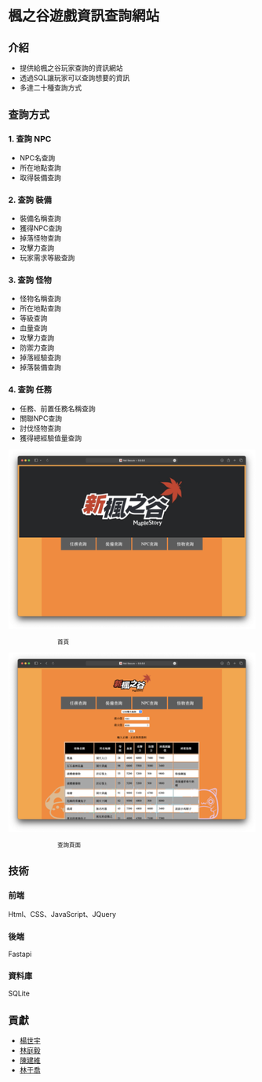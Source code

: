 # 楓之谷遊戲資訊查詢網站

## 介紹

- 提供給楓之谷玩家查詢的資訊網站
- 透過SQL讓玩家可以查詢想要的資訊
- 多達二十種查詢方式

## 查詢方式

### 1. 查詢 NPC

- NPC名查詢
- 所在地點查詢
- 取得裝備查詢

### 2. 查詢 裝備

- 裝備名稱查詢
- 獲得NPC查詢
- 掉落怪物查詢
- 攻擊力查詢
- 玩家需求等級查詢

### 3. 查詢 怪物

- 怪物名稱查詢
- 所在地點查詢
- 等級查詢
- 血量查詢
- 攻擊力查詢
- 防禦力查詢
- 掉落經驗查詢
- 掉落裝備查詢

### 4. 查詢 任務

- 任務、前置任務名稱查詢
- 關聯NPC查詢
- 討伐怪物查詢
- 獲得總經驗值量查詢

![Screenshot 2023-10-10 at 13.44.40.png](./README_IMG/Screenshot_2023-10-10_at_13.44.40.png)

                  首頁

![Screenshot 2023-10-10 at 13.45.07.png](./README_IMG/Screenshot_2023-10-10_at_13.45.07.png)

                  查詢頁面

## 技術

### 前端

Html、CSS、JavaScript、JQuery

### 後端

Fastapi

### 資料庫

SQLite

## 貢獻

- [楊世宇](https://github.com/Edmond-Yang)
- [林庭毅](https://github.com/TingYeeet)
- [陳建維](https://github.com/TamakiSilSha)
- [林于喬](https://github.com/nrnmnrn)